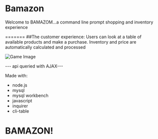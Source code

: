 # Bamazon
Welcome to BAMAZOM...a command line prompt shopping and inventory experience

=======
##The customer experience:
Users can look at a table of available products and make a purchase.
Inventory and price are automatically calculated and processed

![Game Image](https://github.com/MDTrue/Bamazon/blob/master/assets/images/bamazon01.jpg)

--- api queried with AJAX---

Made with:

  * node.js
  * mysql
  * mysql workbench
  * javascript
  * inquirer
  * cli-table

# BAMAZON!
